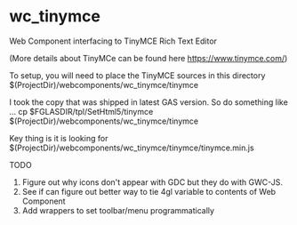 # wc_tinymce
Web Component interfacing to TinyMCE Rich Text Editor

(More details about TinyMCe can be found here https://www.tinymce.com/)

To setup, you will need to place the TinyMCE sources in this directory 
$(ProjectDir)/webcomponents/wc_tinymce/tinymce

I took the copy that was shipped in latest GAS version.  So do something like ...
cp $FGLASDIR/tpl/SetHtml5/tinymce $(ProjectDir)/webcomponents/wc_tinymce/tinymce

Key thing is it is looking for 
$(ProjectDir)/webcomponents/wc_tinymce/tinymce/tinymce.min.js

TODO
1. Figure out why icons don't appear with GDC but they do with GWC-JS.  
2. See if can figure out better way to tie 4gl variable to contents of Web Component
3. Add wrappers to set toolbar/menu programmatically

